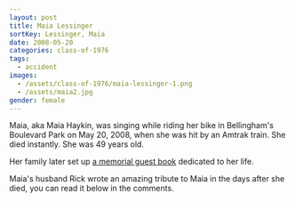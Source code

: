 ```yaml
---
layout: post
title: Maia Lessinger
sortKey: Lessinger, Maia
date: 2008-05-20
categories: class-of-1976
tags:
  - accident
images:
  - /assets/class-of-1976/maia-lessinger-1.png
  - /assets/maia2.jpg
gender: female
---
```

Maia, aka Maia Haykin, was singing while riding her bike in Bellingham's Boulevard Park on May 20, 2008, when she was hit by an Amtrak train. She died instantly. She was 49 years old. 

Her family later set up [a memorial guest book](https://www.legacy.com/guestbooks/bellinghamherald/guestbook-entry-print.aspx?n=maia-haykin&pid=110333448) dedicated to her life.

Maia's husband Rick wrote an amazing tribute to Maia in the days after she died, you can read it below in the comments.